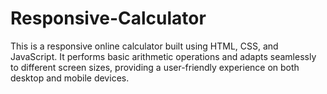 # Responsive-Calculator
This is a responsive online calculator built using HTML, CSS, and JavaScript. It performs basic arithmetic operations and adapts seamlessly to different screen sizes, providing a user-friendly experience on both desktop and mobile devices.
